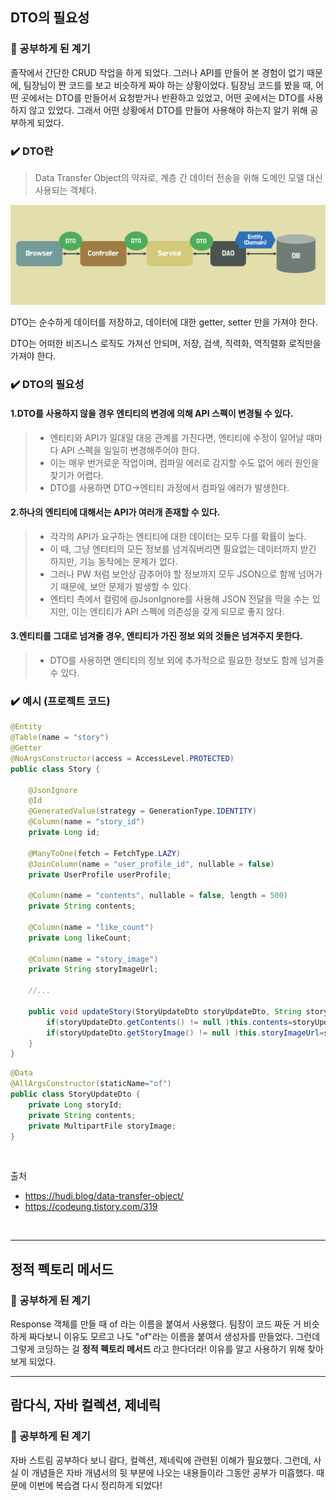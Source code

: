 ## DTO의 필요성

### 🧐 공부하게 된 계기
졸작에서 간단한 CRUD 작업을 하게 되었다. 
그러나 API를 만들어 본 경험이 없기 때문에, 팀장님이 짠 코드를 보고 비슷하게 짜야 하는 상황이었다.
팀장님 코드를 봤을 때, 어떤 곳에서는 DTO를 만들어서 요청받거나 반환하고 있었고, 어떤 곳에서는 DTO를 사용하지 않고 있었다.
그래서 어떤 상황에서 DTO를 만들어 사용해야 하는지 알기 위해 공부하게 되었다.

### ✔️ DTO란

> Data Transfer Object의 약자로, 계층 간 데이터 전송을 위해 도메인 모델 대신 사용되는 객체다.

![img_3.png](img_3.png)

DTO는 순수하게 데이터를 저장하고, 데이터에 대한 getter, setter 만을 가져야 한다.

DTO는 어떠한 비즈니스 로직도 가져선 안되며, 저장, 검색, 직력화, 역직렬화 로직만을 가져야 한다.

### ✔️ DTO의 필요성

#### 1.DTO를 사용하지 않을 경우 엔티티의 변경에 의해 API 스펙이 변경될 수 있다.
   
> - 엔티티와 API가 일대일 대응 관계를 가진다면, 엔티티에 수정이 일어날 때마다 API 스펙을 일일히 변경해주어야 한다.
> - 이는 매우 번거로운 작업이며, 컴파일 에러로 감지할 수도 없어 에러 원인을 찾기가 어렵다.
> - DTO를 사용하면 DTO->엔티티 과정에서 컴파일 에러가 발생한다.

#### 2.하나의 엔티티에 대해서는 API가 여러개 존재할 수 있다.
> - 각각의 API가 요구하는 엔티티에 대한 데이터는 모두 다를 확률이 높다. 
> - 이 때, 그냥 엔티티의 모든 정보를 넘겨줘버리면 필요없는 데이터까지 받긴 하지만, 기능 동작에는 문제가 없다. 
> - 그러나 PW 처럼 보안상 감추어야 할 정보까지 모두 JSON으로 함께 넘어가기 때문에, 보안 문제가 발생할 수 있다.
> - 엔티티 측에서 컬럼에 @JsonIgnore를 사용해 JSON 전달을 막을 수는 있지만, 이는 엔티티가 API 스펙에 의존성을 갖게 되므로 좋지 않다.

#### 3.엔티티를 그대로 넘겨줄 경우, 엔티티가 가진 정보 외의 것들은 넘겨주지 못한다.
> - DTO를 사용하면 엔티티의 정보 외에 추가적으로 필요한 정보도 함께 넘겨줄 수 있다.

### ✔️ 예시 (프로젝트 코드)

```java
@Entity
@Table(name = "story")
@Getter
@NoArgsConstructor(access = AccessLevel.PROTECTED)
public class Story {

    @JsonIgnore
    @Id
    @GeneratedValue(strategy = GenerationType.IDENTITY)
    @Column(name = "story_id")
    private Long id;

    @ManyToOne(fetch = FetchType.LAZY)
    @JoinColumn(name = "user_profile_id", nullable = false)
    private UserProfile userProfile;

    @Column(name = "contents", nullable = false, length = 500)
    private String contents;

    @Column(name = "like_count")
    private Long likeCount;

    @Column(name = "story_image")
    private String storyImageUrl;
    
    //...

    public void updateStory(StoryUpdateDto storyUpdateDto, String storyImageUrl){
        if(storyUpdateDto.getContents() != null )this.contents=storyUpdateDto.getContents();
        if(storyUpdateDto.getStoryImage() != null )this.storyImageUrl=storyImageUrl;
    }
}
```
```java
@Data
@AllArgsConstructor(staticName="of")
public class StoryUpdateDto {
    private Long storyId;
    private String contents;
    private MultipartFile storyImage;
}
```
<br>

출처 
- https://hudi.blog/data-transfer-object/
- https://codeung.tistory.com/319
 
[//]: # (- ![img_4.png]&#40;img_4.png&#41;)
<br>

---
## 정적 펙토리 메서드

[//]: # ()

### 🧐 공부하게 된 계기
Response 객체를 만들 때 of 라는 이름을 붙여서 사용했다. 
팀장이 코드 짜둔 거 비슷하게 짜다보니 이유도 모르고 나도 "of"라는 이름을 붙여서
생성자를 만들었다. 그런데 그렇게 코딩하는 걸 **정적 펙토리 메서드** 라고 한다더라!
이유를 알고 사용하기 위해 찾아보게 되었다.

---
## 람다식, 자바 컬렉션, 제네릭

### 🧐 공부하게 된 계기
자바 스트림 공부하다 보니 람다, 컬렉션, 제네릭에 관련된 이해가 필요했다.
그런데, 사실 이 개념들은 자바 개념서의 뒷 부분에 나오는 내용들이라 그동안 공부가 미흡했다.
때문에 이번에 복습겸 다시 정리하게 되었다!